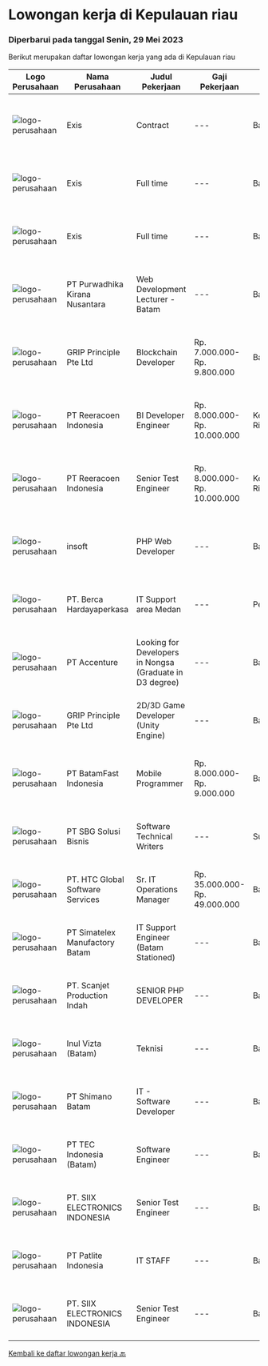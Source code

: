 
  # Lowongan kerja di Kepulauan riau

  ### Diperbarui pada tanggal Senin, 29 Mei 2023

  Berikut merupakan daftar lowongan kerja yang ada di Kepulauan riau

  |Logo Perusahaan | Nama Perusahaan | Judul Pekerjaan | Gaji Pekerjaan | Lokasi | Deskripsi | Tanggal diunggah | Pranala |
  | -------------- | --------------- | --------------- | --------- | --------- | -------------- | ------- | ----------- |
  |![logo-perusahaan](https://i.ibb.co/sqvTCh9/112815900-stock-vector-no-image-available-icon-flat-vector.webp)|Exis|Contract|---|Batam|Industry: IT ServicesWork Experience: 4-5 yearsCity: Batam CityState/Province: RiauZip/Postal Code: 29433Job DescriptionPlease note that this is a...|Minggu, 28 Mei 2023|https://www.jobstreet.co.id/id/job/contract-1035741984?token=0~f8c20e53-0cc6-4780-bc43-2e39d43adad7&sectionRank=1&jobId=jobstreet-id-job-1035741984|
|![logo-perusahaan](https://i.ibb.co/sqvTCh9/112815900-stock-vector-no-image-available-icon-flat-vector.webp)|Exis|Full time|---|Batam|Industry: IT ServicesWork Experience: 1-3 yearsCity: Batam CityState/Province: RiauZip/Postal Code: 29433Job Description Working technical knowledge...|Minggu, 28 Mei 2023|https://www.jobstreet.co.id/id/job/full-time-1035629028?token=0~f8c20e53-0cc6-4780-bc43-2e39d43adad7&sectionRank=2&jobId=jobstreet-id-job-1035629028|
|![logo-perusahaan](https://i.ibb.co/sqvTCh9/112815900-stock-vector-no-image-available-icon-flat-vector.webp)|Exis|Full time|---|Batam|Industry: IT ServicesWork Experience: 1-3 yearsCity: Batam CityState/Province: RiauZip/Postal Code: 29433Job Description Working technical knowledge...|Minggu, 28 Mei 2023|https://www.jobstreet.co.id/id/job/full-time-1035772453?token=0~f8c20e53-0cc6-4780-bc43-2e39d43adad7&sectionRank=3&jobId=jobstreet-id-job-1035772453|
|![logo-perusahaan](https://image-service-cdn.seek.com.au/a78dc36a6fec49d7f6385e128b374225beb3fb24/ee4dce1061f3f616224767ad58cb2fc751b8d2dc)|PT Purwadhika Kirana Nusantara|Web Development Lecturer - Batam|---|Batam|Job description &amp; requirementsPurwadhika is now looking for Full Stack Web Development Lecturer who wants to join our team and grow with us. If...|Minggu, 28 Mei 2023|https://www.jobstreet.co.id/id/job/web-development-lecturer-batam-1035809474?token=0~f8c20e53-0cc6-4780-bc43-2e39d43adad7&sectionRank=4&jobId=jobstreet-id-job-1035809474|
|![logo-perusahaan](https://image-service-cdn.seek.com.au/8c51cf5dbd86347d252e50eeeb10453b339c5fb7/ee4dce1061f3f616224767ad58cb2fc751b8d2dc)|GRIP Principle Pte Ltd|Blockchain Developer|Rp. 7.000.000-Rp. 9.800.000|Batam|WHAT YOU WILL LEARN Strengthen your full-stack programming skills You'll learn how to write clean code by adhering to our programming best practices...|Jumat, 26 Mei 2023|https://www.jobstreet.co.id/id/job/blockchain-developer-4349455?token=0~f8c20e53-0cc6-4780-bc43-2e39d43adad7&sectionRank=5&jobId=jobstreet-id-job-4349455|
|![logo-perusahaan](https://image-service-cdn.seek.com.au/d33bd8dd71322db8ea58cab3a99c9a2f44aec216/ee4dce1061f3f616224767ad58cb2fc751b8d2dc)|PT Reeracoen Indonesia|BI Developer Engineer|Rp. 8.000.000-Rp. 10.000.000|Kepulauan Riau|BI DEVELOPER ENGINEER (BATAM) [52497]COMPANY CATEGORY: Japanese Electronic Manufacturing JOB SUMMARY: Developing BI Report/Dashboard Using Microsoft...|Jumat, 26 Mei 2023|https://www.jobstreet.co.id/id/job/bi-developer-engineer-4328900?token=0~f8c20e53-0cc6-4780-bc43-2e39d43adad7&sectionRank=6&jobId=jobstreet-id-job-4328900|
|![logo-perusahaan](https://image-service-cdn.seek.com.au/d33bd8dd71322db8ea58cab3a99c9a2f44aec216/ee4dce1061f3f616224767ad58cb2fc751b8d2dc)|PT Reeracoen Indonesia|Senior Test Engineer|Rp. 8.000.000-Rp. 10.000.000|Kepulauan Riau|SENIOR TEST ENGINEER (BATAM) [52496]COMPANY CATEGORY: Japanese Electronic Manufacturing JOB SUMMARY: Assessing troubleshoot Improving functional...|Jumat, 26 Mei 2023|https://www.jobstreet.co.id/id/job/senior-test-engineer-4328932?token=0~f8c20e53-0cc6-4780-bc43-2e39d43adad7&sectionRank=7&jobId=jobstreet-id-job-4328932|
|![logo-perusahaan](https://image-service-cdn.seek.com.au/748ccb82faa89e32bcb165f2820afa8578e75b0d/ee4dce1061f3f616224767ad58cb2fc751b8d2dc)|insoft|PHP Web Developer|---|Batam|Deskripsi Pekerjaan: Membuat Aplikasi berbasis Web sesuai kebutuhan customer Merespon dan menerima masukan tim dengan cepat Berkerjasama dengan Tim...|Selasa, 23 Mei 2023|https://www.jobstreet.co.id/id/job/php-web-developer-4344600?token=0~f8c20e53-0cc6-4780-bc43-2e39d43adad7&sectionRank=8&jobId=jobstreet-id-job-4344600|
|![logo-perusahaan](https://image-service-cdn.seek.com.au/6a76252207cfed561e664c874d4631f4aefd8409/ee4dce1061f3f616224767ad58cb2fc751b8d2dc)|PT. Berca Hardayaperkasa|IT Support area Medan|---|Pekanbaru|Responsibilities: Analyzing, diagnosing, and installation to several areas including desktop hardware, operating systems (Windows 7/8/10), application...|Selasa, 23 Mei 2023|https://www.jobstreet.co.id/id/job/it-support-area-medan-4343982?token=0~f8c20e53-0cc6-4780-bc43-2e39d43adad7&sectionRank=9&jobId=jobstreet-id-job-4343982|
|![logo-perusahaan](https://image-service-cdn.seek.com.au/1c2e28fa09a87d89b9dac6106fdc6fa435c484bb/ee4dce1061f3f616224767ad58cb2fc751b8d2dc)|PT Accenture|Looking for Developers in Nongsa (Graduate in D3 degree)|---|Batam|Responsible for development, configuration and implementation of system applications and external system interfaces in accordance to user requirements...|Rabu, 24 Mei 2023|https://www.jobstreet.co.id/id/job/looking-for-developers-in-nongsa-graduate-in-d3-degree-4333665?token=0~f8c20e53-0cc6-4780-bc43-2e39d43adad7&sectionRank=10&jobId=jobstreet-id-job-4333665|
|![logo-perusahaan](https://image-service-cdn.seek.com.au/8c51cf5dbd86347d252e50eeeb10453b339c5fb7/ee4dce1061f3f616224767ad58cb2fc751b8d2dc)|GRIP Principle Pte Ltd|2D/3D Game Developer (Unity Engine)|---|Batam|THE OPPORTUNITYLooking for a developer to build Mobile RPG (Role-Playing Games) using the Unity framework. Your primary responsibilities will be to...|Rabu, 24 Mei 2023|https://www.jobstreet.co.id/id/job/2d-3d-game-developer-unity-engine-4334036?token=0~f8c20e53-0cc6-4780-bc43-2e39d43adad7&sectionRank=11&jobId=jobstreet-id-job-4334036|
|![logo-perusahaan](https://image-service-cdn.seek.com.au/a822fec9b06ebafc662bd2a992ab50c5fe1d8c6a/ee4dce1061f3f616224767ad58cb2fc751b8d2dc)|PT BatamFast Indonesia|Mobile Programmer|Rp. 8.000.000-Rp. 9.000.000|Batam|Requirements : Strong programming foundation, including knowledge of languages like Java, Swift, Kotlin, or Dart. Understanding of mobile development...|Rabu, 24 Mei 2023|https://www.jobstreet.co.id/id/job/mobile-programmer-4332797?token=0~f8c20e53-0cc6-4780-bc43-2e39d43adad7&sectionRank=12&jobId=jobstreet-id-job-4332797|
|![logo-perusahaan](https://image-service-cdn.seek.com.au/18831b11280873f99b46a30b3c5f76b87c1feed3/ee4dce1061f3f616224767ad58cb2fc751b8d2dc)|PT SBG Solusi Bisnis|Software Technical Writers|---|Surabaya|Job Description : Partner closely with software engineers and development team to research, scope, and run documentation projects Contribute to...|Rabu, 24 Mei 2023|https://www.jobstreet.co.id/id/job/software-technical-writers-4345038?token=0~f8c20e53-0cc6-4780-bc43-2e39d43adad7&sectionRank=13&jobId=jobstreet-id-job-4345038|
|![logo-perusahaan](https://image-service-cdn.seek.com.au/6730d7231909c2dae698e825820d5c1dad56d649/ee4dce1061f3f616224767ad58cb2fc751b8d2dc)|PT. HTC Global Software Services|Sr. IT Operations Manager|Rp. 35.000.000-Rp. 49.000.000|Batam|Qualifications : At least 12 to 15 years of IT and business work experience with exposure to various technical environments or business segments /...|Jumat, 19 Mei 2023|https://www.jobstreet.co.id/id/job/sr.-it-operations-manager-4339477?token=0~f8c20e53-0cc6-4780-bc43-2e39d43adad7&sectionRank=14&jobId=jobstreet-id-job-4339477|
|![logo-perusahaan](https://image-service-cdn.seek.com.au/19aaa57caf4ff95a513c7474e8446462f2a837fc/ee4dce1061f3f616224767ad58cb2fc751b8d2dc)|PT Simatelex Manufactory Batam|IT Support Engineer (Batam Stationed)|---|Batam|Responsible for managing domain infrastructure to the IT network environment, monitoring exchange email services, managing daily housekeeping work and...|Senin, 15 Mei 2023|https://www.jobstreet.co.id/id/job/it-support-engineer-batam-stationed-4334051?token=0~f8c20e53-0cc6-4780-bc43-2e39d43adad7&sectionRank=15&jobId=jobstreet-id-job-4334051|
|![logo-perusahaan](https://i.ibb.co/sqvTCh9/112815900-stock-vector-no-image-available-icon-flat-vector.webp)|PT. Scanjet Production Indah|SENIOR PHP DEVELOPER|---|Batam|Responsibilities: Develop and maintain progressive PHP applications Leading the entire web application development cycle Inculcating HTML, CSS, and...|Senin, 15 Mei 2023|https://www.jobstreet.co.id/id/job/senior-php-developer-4334113?token=0~f8c20e53-0cc6-4780-bc43-2e39d43adad7&sectionRank=16&jobId=jobstreet-id-job-4334113|
|![logo-perusahaan](https://i.ibb.co/sqvTCh9/112815900-stock-vector-no-image-available-icon-flat-vector.webp)|Inul Vizta (Batam)|Teknisi|---|Batam|Kualifikasi Pekerjaan: Pendidikan Minimal Diploma/Gelar Sarjana di Teknik / IT (Komputer/Telekomunikasi/Elektro) atau setara. Menginstal dan...|Selasa, 09 Mei 2023|https://www.jobstreet.co.id/id/job/teknisi-4324791?token=0~f8c20e53-0cc6-4780-bc43-2e39d43adad7&sectionRank=17&jobId=jobstreet-id-job-4324791|
|![logo-perusahaan](https://image-service-cdn.seek.com.au/4f109b2b37f6c209efdf9c809e1383702c3bcb73/ee4dce1061f3f616224767ad58cb2fc751b8d2dc)|PT Shimano Batam|IT - Software Developer|---|Batam|Perform software development, implementation, system integration and commissioning of advanced manufacturing execution system (MES). Produce...|Selasa, 09 Mei 2023|https://www.jobstreet.co.id/id/job/it-software-developer-4324702?token=0~f8c20e53-0cc6-4780-bc43-2e39d43adad7&sectionRank=18&jobId=jobstreet-id-job-4324702|
|![logo-perusahaan](https://image-service-cdn.seek.com.au/e5fa2b81daae9047d0ab4f6ef4822f50e1c8f8bd/ee4dce1061f3f616224767ad58cb2fc751b8d2dc)|PT TEC Indonesia (Batam)|Software Engineer|---|Batam|Bachelor degree in Electrical Engineer and having experience as an Engineer at manufacturing company Good skill to operate Java programming/C++/C#...|Rabu, 10 Mei 2023|https://www.jobstreet.co.id/id/job/software-engineer-4326549?token=0~f8c20e53-0cc6-4780-bc43-2e39d43adad7&sectionRank=19&jobId=jobstreet-id-job-4326549|
|![logo-perusahaan](https://i.ibb.co/sqvTCh9/112815900-stock-vector-no-image-available-icon-flat-vector.webp)|PT. SIIX ELECTRONICS INDONESIA|Senior Test Engineer|---|Batam|- Kegiatan end to end mulai dari perencanaan, pelaksanaan, analisis dan pelaporan kegiatan pengujian. Pengujian akan dilakukan sebagian besar di...|Kamis, 11 Mei 2023|https://www.jobstreet.co.id/id/job/senior-test-engineer-1035767270?token=0~f8c20e53-0cc6-4780-bc43-2e39d43adad7&sectionRank=20&jobId=jobstreet-id-job-1035767270|
|![logo-perusahaan](https://image-service-cdn.seek.com.au/3d36daa14adc18fea0e1249eddba616ee756338b/ee4dce1061f3f616224767ad58cb2fc751b8d2dc)|PT Patlite Indonesia|IT STAFF|---|Batam|JOB DESCRIPTIONS : Analyze and troubleshooting hardware issue ( PC, Laptop, Server, CCTV, Printer, etc) Setup and troubleshooting for network...|Jumat, 05 Mei 2023|https://www.jobstreet.co.id/id/job/it-staff-4321391?token=0~f8c20e53-0cc6-4780-bc43-2e39d43adad7&sectionRank=21&jobId=jobstreet-id-job-4321391|
|![logo-perusahaan](https://i.ibb.co/sqvTCh9/112815900-stock-vector-no-image-available-icon-flat-vector.webp)|PT. SIIX ELECTRONICS INDONESIA|Senior Test Engineer|---|Batam|Deskripsi Pekerjaan- Kegiatan end to end mulai dari perencanaan, pelaksanaan, analisis dan pelaporan kegiatan pengujian. Pengujian akan dilakukan...|Rabu, 10 Mei 2023|https://www.jobstreet.co.id/id/job/senior-test-engineer-1035674978?token=0~f8c20e53-0cc6-4780-bc43-2e39d43adad7&sectionRank=22&jobId=jobstreet-id-job-1035674978|


  [Kembali ke daftar lowongan kerja 🔙](../README.md#daftar-lowongan-kerja)
  
